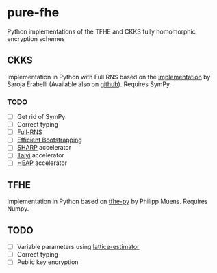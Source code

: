 # pure-fhe
Python implementations of the TFHE and CKKS fully homomorphic encryption schemes

## CKKS

Implementation in Python with Full RNS based on the [implementation](https://dspace.mit.edu/bitstream/handle/1721.1/129204/1227275316-MIT.pdf) by Saroja Erabelli (Available also on [github](https://github.com/sarojaerabelli/py-fhe)). Requires SymPy.

### TODO
- [ ] Get rid of SymPy
- [ ] Correct typing
- [ ] [Full-RNS](https://eprint.iacr.org/2018/931.pdf)
- [ ] [Efficient Bootstrapping](https://eprint.iacr.org/2020/1203)
- [ ] [SHARP](https://dl.acm.org/doi/abs/10.1145/3579371.3589053) accelerator
- [ ] [Taiyi](https://arxiv.org/abs/2403.10188) accelerator
- [ ] [HEAP](https://bu-icsg.github.io/publications/2024/fhe_parallelized_bootstrapping_isca_2024.pdf) accelerator

## TFHE

Implementation in Python based on [tfhe-py](https://github.com/pmuens/tfhe-py) by Philipp Muens. Requires Numpy.

## TODO

- [ ] Variable parameters using [lattice-estimator](https://github.com/malb/lattice-estimator)
- [ ] Correct typing
- [ ] Public key encryption
